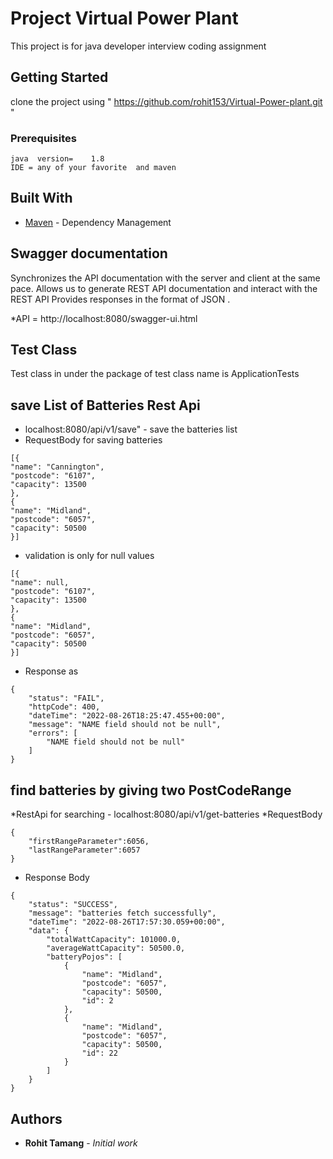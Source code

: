 # Project Virtual Power Plant

This  project is  for  java developer interview coding assignment 

## Getting Started

clone the project using " https://github.com/rohit153/Virtual-Power-plant.git  "

### Prerequisites

```
java  version=    1.8
IDE = any of your favorite  and maven 
```



## Built With

* [Maven](https://maven.apache.org/) - Dependency Management



## Swagger documentation

Synchronizes the API documentation with the server and client at the same pace.
Allows us to generate REST API documentation and interact with the REST API
Provides responses in the format of JSON .

*API = http://localhost:8080/swagger-ui.html

## Test Class 

Test class in under the  package of test class name is ApplicationTests


## save List of Batteries Rest Api  


*  localhost:8080/api/v1/save" - save the batteries list 
* RequestBody for saving batteries
 ````
 [{
 "name": "Cannington",
 "postcode": "6107",
 "capacity": 13500
 },
 {
 "name": "Midland",
 "postcode": "6057",
 "capacity": 50500
 }]
 ````
* validation is only for null values
 ````
 [{
 "name": null,
 "postcode": "6107",
 "capacity": 13500
 },
 {
 "name": "Midland",
 "postcode": "6057",
 "capacity": 50500
 }]
 ````

* Response as
````````
{
    "status": "FAIL",
    "httpCode": 400,
    "dateTime": "2022-08-26T18:25:47.455+00:00",
    "message": "NAME field should not be null",
    "errors": [
        "NAME field should not be null"
    ]
}
````````


## find batteries  by giving two PostCodeRange 
*RestApi for searching - localhost:8080/api/v1/get-batteries
*RequestBody
```````` 
{
    "firstRangeParameter":6056,
    "lastRangeParameter":6057
}
```````` 

* Response Body
````
{
    "status": "SUCCESS",
    "message": "batteries fetch successfully",
    "dateTime": "2022-08-26T17:57:30.059+00:00",
    "data": {
        "totalWattCapacity": 101000.0,
        "averageWattCapacity": 50500.0,
        "batteryPojos": [
            {
                "name": "Midland",
                "postcode": "6057",
                "capacity": 50500,
                "id": 2
            },
            {
                "name": "Midland",
                "postcode": "6057",
                "capacity": 50500,
                "id": 22
            }
        ]
    }
}
````


## Authors

* **Rohit Tamang** - *Initial work*

